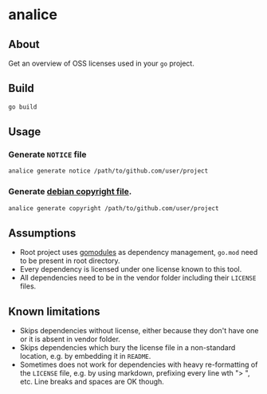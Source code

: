 # analice

## About

Get an overview of OSS licenses used in your `go` project. 

## Build

```sh
go build
```

## Usage

### Generate `NOTICE` file
```sh
analice generate notice /path/to/github.com/user/project
```

### Generate [debian copyright file](https://www.debian.org/doc/packaging-manuals/copyright-format/1.0/).
```sh
analice generate copyright /path/to/github.com/user/project
```

## Assumptions

* Root project uses [gomodules](https://golang.org/doc/go1.11#modules) as dependency management, `go.mod` need to be present in root directory.
* Every dependency is licensed under one license known to this tool.
* All dependencies need to be in the vendor folder including their `LICENSE` files.

## Known limitations

* Skips dependencies without license, either because they don't have one or it is absent in vendor folder.
* Skips dependencies which bury the license file in a non-standard location, e.g. by embedding it in `README`.
* Sometimes does not work for dependencies with heavy re-formatting of the `LICENSE` file, e.g. by using markdown, prefixing every line wth "> ", etc.
  Line breaks and spaces are OK though.
